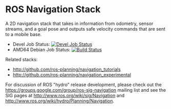 ROS Navigation Stack
====================

A 2D navigation stack that takes in information from odometry, sensor
streams, and a goal pose and outputs safe velocity commands that are sent
to a mobile base.

 * Devel Job Status: [![Devel Job Status](http://jenkins.ros.org/buildStatus/icon?job=devel-indigo-navigation)](http://jenkins.ros.org/job/devel-indigo-navigation/)
 * AMD64 Debian Job Status: [![Build Status](http://jenkins.ros.org/buildStatus/icon?job=ros-indigo-navigation_binarydeb_trusty_amd64)](http://jenkins.ros.org/job/ros-indigo-navigation_binarydeb_trusty_amd64/)

Related stacks:

 * http://github.com/ros-planning/navigation_tutorials
 * http://github.com/ros-planning/navigation_experimental

For discussion of ROS "hydro" release development, please check out the 
https://groups.google.com/group/ros-sig-navigation mailing list and see
the SIG pages at http://www.ros.org/wiki/sig/Navigation and
http://www.ros.org/wiki/hydro/Planning/Navigation.
